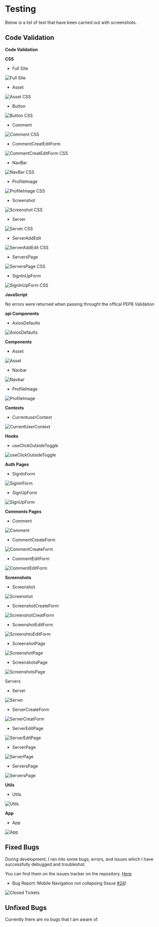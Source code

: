 # Testing

Below is a list of test that have been carried out with screenshots.

## Code Validation
__Code Validation__

__CSS__
- Full Site

![Full Site](document/testing/fullsitecss.jpg)

- Asset

![Asset CSS](document/testing/assecss.jpg)

- Button

![Button CSS](document/testing/buttoncss.jpg)

- Comment

![Comment CSS](document/testing/commentcss.jpg)

- CommentCreatEditForm

![CommentCreatEditForm CSS](document/testing/commentcreateeditformcss.jpg)

- NavBar

![NavBar CSS](document/testing/navbarcss.jpg)

- ProfileImage

![ProfileImage CSS](document/testing/profileimagecss.jpg)

- Screenshot

![Screenshot CSS](document/testing/screenshotcss.jpg)

- Server

![Server CSS](document/testing/servercss.jpg)

- ServerAddEdit

![ServerAddEdit CSS](document/testing/serveraddeditcss.jpg)

- ServersPage

![ServersPage CSS](document/testing/serverspagecss.jpg)

- SignInUpForm

![SignInUpForm CSS](document/testing/signinupformcss.jpg)

__JavaScript__

No errors were returned when passing throught the offical PEP8 Validation

__api Components__
- AxiosDefaults

![AxiosDefaults](document/testing/axiosdefult.jpg)

__Components__
- Asset

![Asset](document/testing/assets.jpg)

- Navbar

![Navbar](document/testing/navbar.jpg)

- ProfileImage

![ProfileImage](document/testing/profileimage.jpg)

__Contexts__
- CurrentuserContext

![CurrentUserContext](document/testing/currentusercontext.jpg)

__Hooks__
- useClickOutsideToggle

![useClickOutsideToggle](document/testing/useclickoutsidetoggle.jpg)

__Auth Pages__
- SignInForm

![SigninForm](document/testing/signinform.jpg)
- SignUpForm

![SignUpForm](document/testing/signupform.jpg)

__Comments Pages__
- Comment

![Comment](document/testing/comment.jpg)

- CommentCreateForm

![CommentCreateForm](document/testing/commentcreateform.jpg)

- CommentEditForm

![CommentEditForm](document/testing/commenteditform.jpg)

__Screenshots__
- Screenshot

![Screenshot](document/testing/screenshot.jpg)

- ScreenshotCreateForm

![ScreenshotCreatForm](document/testing/screenshotcreateform.jpg)

- ScreenshotEditForm

![ScreenshtoEditForm](document/testing/screenshotedit.jpg)

- ScreenshotPage

![ScreenshotPage](document/testing/screenshotpage.jpg)

- ScreenshotsPage

![ScreenshotsPage](document/testing/screenshotspage.jpg)


Servers
- Server

![Server](document/testing/server.jpg)

- ServerCreateForm

![ServerCreatForm](document/testing/servercreateform.jpg)

- ServerEditPage

![ServerEditPage](document/testing/servereditpage.jpg)

- ServerPage

![ServerPage](document/testing/serverpage.jpg)

- ServersPage

![ServersPage](document/testing/serverspage.jpg)


__Utils__
- Utils

![Utils](document/testing/utils.jpg)

__App__
- App

![App](document/testing/app.jpg)

## Fixed Bugs
During development, I ran into some bugs, errors, and issues which I have successfully debugged and troubleshot.

You can find them on the issues tracker on the repository. [Here](https://github.com/robcole-dev/cadius-community/issues?q=is%3Aissue+is%3Aclosed)

- Bug Report: Mobile Navigation not collapsing (Issue [#24](https://github.com/robcole-dev/cadius-community/issues/24))

![Closed Tickets](document/testing/closed-tickets.jpg)

## Unfixed Bugs

Currently there are no bugs that I am aware of.

